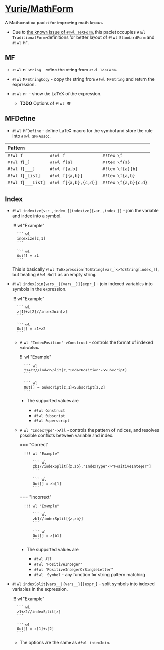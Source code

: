 # [Yurie/MathForm](https://github.com/yuriever/Yurie-MathForm)

A Mathematica paclet for improving math layout.

* Due to [the known issue of `#!wl TeXForm`](https://mathematica.stackexchange.com/a/47740/86893), this paclet occupies `#!wl TraditionalForm`-definitions for better layout of `#!wl StandardForm` and `#!wl MF`.

## MF

* `#!wl MFString` - refine the string from `#!wl TeXForm`.

* `#!wl MFStringCopy` - copy the string from `#!wl MFString` and return the expression.

* `#!wl MF` - show the LaTeX of the expression.

    * **TODO** Options of `#!wl MF`

## MFDefine

* `#!wl MFDefine` - define LaTeX macro for the symbol and store the rule into `#!wl $MFAssoc`.

<center>

| Pattern           |                       |                      |
| :---------------- | :-------------------- | :------------------- |
| `#!wl f`          | `#!wl f`              | `#!tex \f`           |
| `#!wl f[_]`       | `#!wl f[a]`           | `#!tex \f{a}`        |
| `#!wl f[___]`     | `#!wl f[a,b]`         | `#!tex \f{a}{b}`     |
| `#!wl f[_List]`   | `#!wl f[{a,b}]`       | `#!tex \f{a,b}`      |
| `#!wl f[___List]` | `#!wl f[{a,b},{c,d}]` | `#!tex \f{a,b}{c,d}` |

</center>

## Index

* `#!wl indexize[var_,index_]|indexize[{var_,index_}]` - join the variable and index into a symbol.

    !!! wl "Example"

        ``` wl
        indexize[z,1]
        ```

        ``` wl
        Out[] = z1
        ```

    This is basically `#!wl ToExpression[ToString[var_]<>ToString[index_]]`, but treating `#!wl Null` as an empty string.

* `#!wl indexJoin[vars__|{vars__}][expr_]` - join indexed variables into symbols in the expression.

    !!! wl "Example"

        ``` wl
        z[1]+z[2]//indexJoin[z]
        ```

        ``` wl
        Out[] = z1+z2
        ```

    * `#!wl "IndexPosition"->Construct` - controls the format of indexed vairables.

        !!! wl "Example"

            ``` wl
            z1+z2//indexSplit[z,"IndexPosition"->Subscript]
            ```

            ``` wl
            Out[] = Subscript[z,1]+Subscript[z,2]
            ```

        * The supported values are

            * `#!wl Construct`
            * `#!wl Subscript`
            * `#!wl Superscript`

    * `#!wl "IndexType"->All` - controls the pattern of indices, and resolves possible conflicts between variable and index.

        === "Correct"

            !!! wl "Example"

                ``` wl
                zb1//indexSplit[{z,zb},"IndexType"->"PositiveInteger"]
                ```

                ``` wl
                Out[] = zb[1]
                ```

        === "Incorrect"

            !!! wl "Example"

                ``` wl
                zb1//indexSplit[{z,zb}]
                ```

                ``` wl
                Out[] = z[b1]
                ```

        * The supported values are

            * `#!wl All`
            * `#!wl "PositiveInteger"`
            * `#!wl "PositiveIntegerOrSingleLetter"`
            * `#!wl _Symbol` - any function for string pattern matching

* `#!wl indexSplit[vars__|{vars__}][expr_]` - split symbols into indexed variables in the expression.

    !!! wl "Example"

        ``` wl
        z1+z2//indexSplit[z]
        ```

        ``` wl
        Out[] = z[1]+z[2]
        ```

    * The options are the same as `#!wl indexJoin`.
